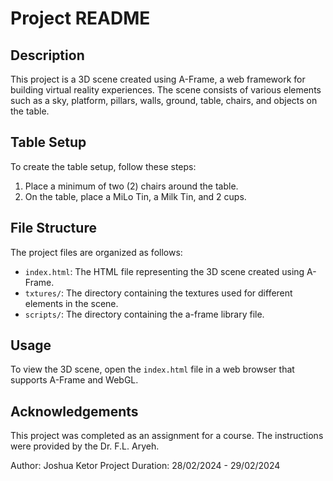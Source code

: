 # Project README

## Description
This project is a 3D scene created using A-Frame, a web framework for building virtual reality experiences. The scene consists of various elements such as a sky, platform, pillars, walls, ground, table, chairs, and objects on the table.

## Table Setup
To create the table setup, follow these steps:
1. Place a minimum of two (2) chairs around the table.
2. On the table, place a MiLo Tin, a Milk Tin, and 2 cups.

## File Structure
The project files are organized as follows:
- `index.html`: The HTML file representing the 3D scene created using A-Frame.
- `txtures/`: The directory containing the textures used for different elements in the scene.
- `scripts/`: The directory containing the a-frame library file.

## Usage
To view the 3D scene, open the `index.html` file in a web browser that supports A-Frame and WebGL.

## Acknowledgements
This project was completed as an assignment for a course. The instructions were provided by the Dr. F.L. Aryeh.

Author: Joshua Ketor 
Project Duration: 28/02/2024 - 29/02/2024
